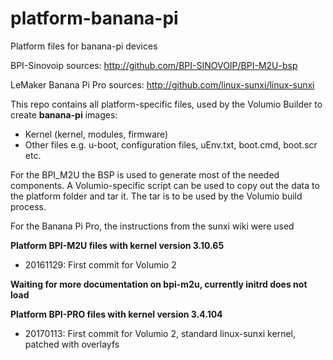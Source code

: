 # platform-banana-pi
Platform files for banana-pi devices

BPI-Sinovoip sources: http://github.com/BPI-SINOVOIP/BPI-M2U-bsp  

LeMaker Banana Pi Pro sources: http://github.com/linux-sunxi/linux-sunxi

This repo contains all platform-specific files, used by the Volumio Builder to create **banana-pi** images:

- Kernel (kernel, modules, firmware)
- Other files e.g. u-boot, configuration files, uEnv.txt, boot.cmd, boot.scr etc.

For the BPI_M2U the BSP is used to generate most of the needed components.
A Volumio-specific script can be used to copy out the data to the platform folder and tar it.
The tar is to be used by the Volumio build process.

For the Banana Pi Pro, the instructions from the sunxi wiki were used

**Platform BPI-M2U files with kernel version 3.10.65**
- 20161129: First commit for Volumio 2

**Waiting for more documentation on bpi-m2u, currently initrd does not load**  

**Platform BPI-PRO files with kernel version 3.4.104**
- 20170113: First commit for Volumio 2, standard linux-sunxi kernel, patched with overlayfs



